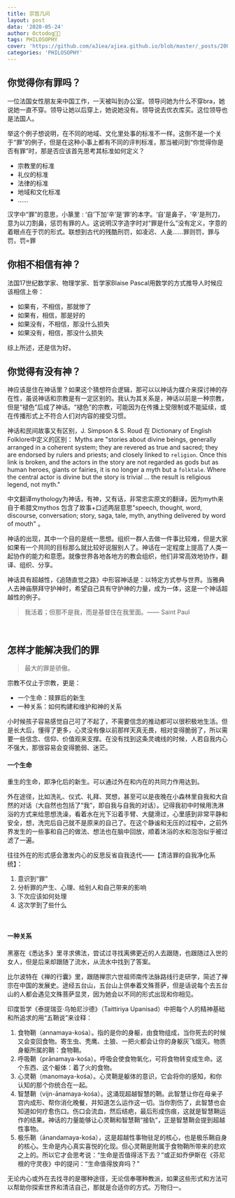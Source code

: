 ```yaml
---
title: 宗哲几问
layout: post
data: '2020-05-24'
author: Octodog🐙🐶
tags: PHILOSOPHY
cover: 'https://github.com/aJiea/ajiea.github.io/blob/master/_posts/200524/cover.PNG'
categories: 'PHILOSOPHY'
---
```


## 你觉得你有罪吗？

一位法国女性朋友来中国工作，一天被叫到办公室。领导问她为什么不穿bra，她说她一直不穿。领导让她以后穿上，她说她没有。领导说去优衣库买。这位领导也是法国人。

举这个例子想说明，在不同的地域、文化里处事的标准不一样。这倒不是一个关于“罪”的例子，但是在这种小事上都有不同的评判标准，那当被问到“你觉得你是否有罪”时，那是否应该首先思考其标准如何定义？

- 宗教里的标准
- 礼仪的标准
- 法律的标准
- 地域和文化标准
- ……

汉字中“罪”的意思，小篆里 : ‘自’下加‘辛’是‘罪’的本字。‘自’是鼻子，‘辛’是刑刀，意为以刀割鼻，惩罚有罪的人。这说明汉字造字时对“罪是什么”没有定义，字意的着眼点在于罚的形式。联想到古代的残酷刑罚，如凌迟、人彘……罪则罚，罪与罚，罚=罪
<br/>


## 你相不相信有神？

法国17世纪数学家、物理学家、哲学家Blaise Pascal用数学的方式推导人时候应该相信上帝：
- 如果有，不相信，那就惨了
- 如果有，相信，那是好的
- 如果没有，不相信，那没什么损失
- 如果没有，相信，那没什么损失

综上所述，还是信为好。
<br/>


## 你觉得有没有神？
神应该是住在神话里？如果这个猜想符合逻辑，那可以以神话为媒介来探讨神的存在性，虽说神话和宗教是有一定区别的。我认为其关系是，神话以前是一种宗教，但是“褪色”后成了神话。“褪色”的宗教，可能因为在传播上受限制或不能延续，或在传播形式上不符合人们对内容的接受习惯。

神话和民间故事又有区别，J. Simpson & S. Roud 在 Dictionary of English Folklore中定义的区别： Myths are "stories about divine beings, generally arranged in a coherent  system; they are revered as true and sacred; they are endorsed by rulers and priests; and closely linked to ``religion``. Once this link is  broken, and the actors in the story are not regarded as gods but as  human heroes, giants or fairies, it is no longer a myth but a ``folktale``.  Where the central actor is divine but the story is trivial ... the  result is religious legend, not myth."

中文翻译mythology为神话，有神，又有话，非常忠实原文的翻译，因为myth来自于希腊文mythos 包含了故事+口述两层意思"speech, thought, word, discourse, conversation; story, saga, tale, myth, anything delivered by word of mouth" 。

神话的出现，其中一个目的是统一思想。组织一群人去做一件事比较难，但是大家如果有一个共同的目标那么就比较好说服别人了。神话在一定程度上提高了人类一起协作的能力和意愿。就像世界各地各地方的教会组织，他们非常高效地协作，翻译、组织、分享。

神话具有超越性，《追随直觉之路》中形容神话是：以特定方式参与世界。当雅典人去神庙祭拜守护神时，希望自己具有守护神的力量，成为一体，这是一个神话超越性的例子。

> 我活着；但那不是我，而是基督住在我里面。—— Saint Paul

<br/>


## 怎样才能解决我们的罪

> 最大的罪是骄傲。

宗教不仅止于宗教，更是：
- 一个生命：赎罪后的新生
- 一种关系：如何构建和维护和神的关系
 

小时候孩子容易感觉自己可了不起了，不需要信念的推动都可以很积极地生活。但是长大后，懂得了更多，心灵没有像以前那样天真无畏，相对变得脆弱了，所以需要一些信念、信仰、价值观来支撑。在没有找到这条灵魂线的时候，人若自我内心不强大，那很容易会变得脆弱、迷茫。
<br/>


#### 一个生命

重生的生命，即净化后的新生。可以通过外在和内在的共同力作用达到。

外在途径，比如洗礼、仪式、礼拜、冥想，甚至可以是夜晚在小森林里自我和大自然的对话（大自然也包括了“我”，即自我与自我的对话）。记得我初中时候用洗淋浴的方式来给思想洗澡，看着水在光下沿着手臂、大腿滑过，心里感到非常平静和安全，想，洗完后自己就不是原来的自己了。在这个静谧和无压的过程中，之前外界发生的一些事和自己的做法、想法也在脑中回放，顺着沐浴的水和泡泡似乎被过滤了一遍。

往往外在的形式感会激发内心的反思反省自我迭代——【清洁罪的自我净化系统】：
1. 意识到“罪”
2. 分析罪的产生、心理、给别人和自己带来的影响
3. 下次应该如何处理
4. 这次学到了些什么
<br/>


#### 一种关系

黑塞在《悉达多》里寻求佛法，尝试过寻找离佛更近的人去跟随，也跟随过入世的女人，但是后来却跟随了流水，从流水中找到了答案。

比尔波特在《禅的行囊》里，跟随禅宗六世祖师南传法脉路线行走研学，简述了禅宗在中国的发展史。途经五台山，五台山上供奉着文殊菩萨，但是话说每个去五台山的人都会遇见文殊菩萨显灵，因为她会以不同的形式出现和你相见。

印度哲学《泰提瑞亚·乌帕尼沙德》（Taittiriya Upanisad）中把每个人的精神基础和所追求的用“五鞘说”来诠释：
1. 食物鞘（annamaya-kośa）。指的是你的身躯，由食物组成，当你死去的时候又会变回食物。寄生虫、秃鹰、土狼、一把火都会让你的身躯灰飞烟灭。物质身躯所属的鞘：食物鞘。
2. 呼吸鞘（prānamaya-kośa）。呼吸会使食物氧化，可将食物转变成生命。这个东西、这个躯体：着了火的食物。
3. 心灵鞘（manomaya-kośa）。心灵鞘是躯体的意识，它会将你的感知，和你认知的那个你统合在一起。
4. 智慧鞘（vijn-ānamaya-kośa）。这涌现超越智慧的鞘。此智慧让你在母亲子宫内成形、帮你消化晚餐，并知道怎么运作这一切。当你割伤了，此智慧也会知道如何疗愈伤口。伤口会流血，然后结疤，最后形成伤痕，这就是智慧鞘运作的结果。神话的力量能够让心灵鞘和智慧鞘“接轨”，正是智慧鞘会提到超越性事物。
5. 极乐鞘（ānandamaya-kośa），这是超越性事物驻足的核心，也是极乐鞘自身的核心。生命是内心真实喜悦的化现。但心灵鞘是附属于食物鞘所带来的悲欢之上的。所以它才会思考说：“生命是否值得活下去？”或正如乔伊斯在《芬尼根的守灵夜》中的提问：“生命值得放弃吗？”

无论内心或外在去找寻的是哪种途径，无论信奉哪种教派，如果这些形式和方法可以帮助你探索世界和清洁自己，那就是合适你的方式。万物归一。